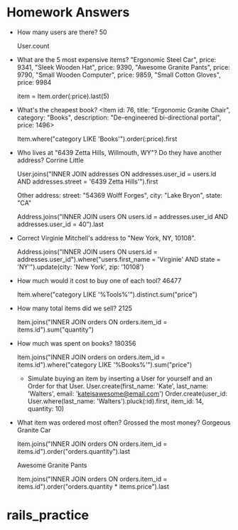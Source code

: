 # Homework Answers

* How many users are there?
  50

  User.count

* What are the 5 most expensive items?
  "Ergonomic Steel Car", price: 9341,
  "Sleek Wooden Hat", price: 9390,
  "Awesome Granite Pants", price: 9790,
  "Small Wooden Computer", price: 9859,
  "Small Cotton Gloves", price: 9984

  item = Item.order(:price).last(5)

* What's the cheapest book?
  <Item id: 76, title: "Ergonomic Granite Chair", category: "Books", description: "De-engineered bi-directional portal", price: 1496>

  Item.where("category LIKE 'Books'").order(:price).first

* Who lives at "6439 Zetta Hills, Willmouth, WY"? Do they have another address?
  Corrine Little

  User.joins("INNER JOIN addresses ON addresses.user_id = users.id AND addresses.street = '6439 Zetta Hills'").first

  Other address: street: "54369 Wolff Forges",
  city: "Lake Bryon",
  state: "CA"

  Address.joins("INNER JOIN users ON users.id = addresses.user_id AND addresses.user_id = 40").last

* Correct Virginie Mitchell's address to "New York, NY, 10108".

  Address.joins("INNER JOIN users ON users.id = addresses.user_id").where("users.first_name = 'Virginie' AND state = 'NY'").update(city: 'New York', zip: '10108')

* How much would it cost to buy one of each tool?
  46477

  Item.where("category LIKE '%Tools%'").distinct.sum("price")

* How many total items did we sell?
  2125

  Item.joins("INNER JOIN orders ON orders.item_id = items.id").sum("quantity")

* How much was spent on books?
  180356

  Item.joins("INNER JOIN orders on orders.item_id = items.id").where("category LIKE '%Books%'").sum("price")

  * Simulate buying an item by inserting a User for yourself and an Order for that User.
  User.create(first_name: 'Kate', last_name: 'Walters', email: 'kateisawesome@email.com')
  Order.create(user_id: User.where(last_name: 'Walters').pluck(:id).first, item_id: 14, quantity: 10)

* What item was ordered most often? Grossed the most money?
  Gorgeous Granite Car

  Item.joins("INNER JOIN orders ON orders.item_id = items.id").order("orders.quantity").last

  Awesome Granite Pants

  Item.joins("INNER JOIN orders ON orders.item_id = items.id").order("orders.quantity * items.price").last



<!-- * What user spent the most?

  User.joins("INNER JOIN items ON items.id = orders.item_id INNER JOIN orders ON orders.user_id = users.id").order(:price).first

* What were the top 3 highest grossing categories?

  Item.joins("INNER JOIN orders on orders.item_id = items.id").order("items.category").last(3) -->


# rails_practice
